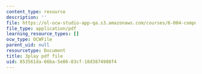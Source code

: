 ```yaml
---
content_type: resource
description: ''
file: https://ol-ocw-studio-app-qa.s3.amazonaws.com/courses/6-004-computation-structures-spring-2017/853561da66ba5e0683cf18d3874988f4_VkVe_wNU6RI.pdf
file_type: application/pdf
learning_resource_types: []
ocw_type: OCWFile
parent_uid: null
resourcetype: Document
title: 3play pdf file
uid: 853561da-66ba-5e06-83cf-18d3874988f4
---
```

